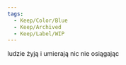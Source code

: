 ```yaml
---
tags:
  - Keep/Color/Blue
  - Keep/Archived
  - Keep/Label/WIP
---
```


ludzie żyją
i umierają
nic nie osiągając